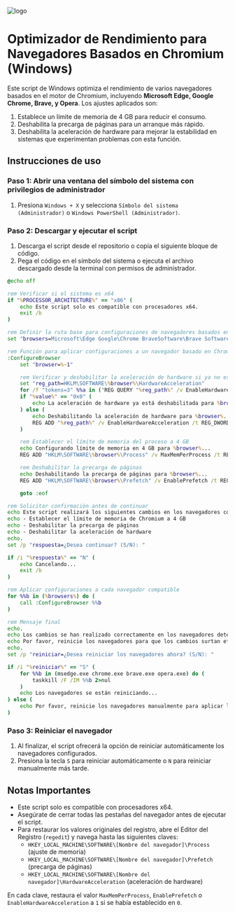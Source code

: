![logo](https://i3.wp.com/raw.githubusercontent.com/Quamagi/Speedchrome/main/logo.jpg)

# Optimizador de Rendimiento para Navegadores Basados en Chromium (Windows)

Este script de Windows optimiza el rendimiento de varios navegadores basados en el motor de Chromium, incluyendo **Microsoft Edge, Google Chrome, Brave, y Opera**. Los ajustes aplicados son:

1. Establece un límite de memoria de 4 GB para reducir el consumo.
2. Deshabilita la precarga de páginas para un arranque más rápido.
3. Deshabilita la aceleración de hardware para mejorar la estabilidad en sistemas que experimentan problemas con esta función.

## Instrucciones de uso

### Paso 1: Abrir una ventana del símbolo del sistema con privilegios de administrador
1. Presiona `Windows + X` y selecciona `Símbolo del sistema (Administrador)` o `Windows PowerShell (Administrador)`.

### Paso 2: Descargar y ejecutar el script
1. Descarga el script desde el repositorio o copia el siguiente bloque de código.
2. Pega el código en el símbolo del sistema o ejecuta el archivo descargado desde la terminal con permisos de administrador.

```cmd
@echo off

rem Verificar si el sistema es x64
if "%PROCESSOR_ARCHITECTURE%" == "x86" (
    echo Este script solo es compatible con procesadores x64.
    exit /b
)

rem Definir la ruta base para configuraciones de navegadores basados en Chromium
set "browsers=Microsoft\Edge Google\Chrome BraveSoftware\Brave Software\Opera Stable"

rem Función para aplicar configuraciones a un navegador basado en Chromium
:ConfigureBrowser
    set "browser=%~1"

    rem Verificar y deshabilitar la aceleración de hardware si ya no está deshabilitada
    set "reg_path=HKLM\SOFTWARE\%browser%\HardwareAcceleration"
    for /f "tokens=3" %%a in ('REG QUERY "%reg_path%" /v EnableHardwareAcceleration 2^>nul') do set "value=%%a"
    if "%value%" == "0x0" (
        echo La aceleración de hardware ya está deshabilitada para %browser%.
    ) else (
        echo Deshabilitando la aceleración de hardware para %browser%...
        REG ADD "%reg_path%" /v EnableHardwareAcceleration /t REG_DWORD /d 0 /f
    )

    rem Establecer el límite de memoria del proceso a 4 GB
    echo Configurando límite de memoria en 4 GB para %browser%...
    REG ADD "HKLM\SOFTWARE\%browser%\Process" /v MaxMemPerProcess /t REG_DWORD /d 4096 /f

    rem Deshabilitar la precarga de páginas
    echo Deshabilitando la precarga de páginas para %browser%...
    REG ADD "HKLM\SOFTWARE\%browser%\Prefetch" /v EnablePrefetch /t REG_DWORD /d 0 /f

    goto :eof

rem Solicitar confirmación antes de continuar
echo Este script realizará los siguientes cambios en los navegadores compatibles:
echo - Establecer el límite de memoria de Chromium a 4 GB
echo - Deshabilitar la precarga de páginas
echo - Deshabilitar la aceleración de hardware
echo.
set /p "respuesta=¿Desea continuar? (S/N): "

if /i "%respuesta%" == "N" (
    echo Cancelando...
    exit /b
)

rem Aplicar configuraciones a cada navegador compatible
for %%b in (%browsers%) do (
    call :ConfigureBrowser %%b
)

rem Mensaje final
echo.
echo Los cambios se han realizado correctamente en los navegadores detectados.
echo Por favor, reinicie los navegadores para que los cambios surtan efecto.
echo.
set /p "reiniciar=¿Desea reiniciar los navegadores ahora? (S/N): "

if /i "%reiniciar%" == "S" (
    for %%b in (msedge.exe chrome.exe brave.exe opera.exe) do (
        taskkill /F /IM %%b 2>nul
    )
    echo Los navegadores se están reiniciando...
) else (
    echo Por favor, reinicie los navegadores manualmente para aplicar los cambios.
)
```

### Paso 3: Reiniciar el navegador
1. Al finalizar, el script ofrecerá la opción de reiniciar automáticamente los navegadores configurados.
2. Presiona la tecla `S` para reiniciar automáticamente o `N` para reiniciar manualmente más tarde.

## Notas Importantes

- Este script solo es compatible con procesadores x64.
- Asegúrate de cerrar todas las pestañas del navegador antes de ejecutar el script.
- Para restaurar los valores originales del registro, abre el Editor del Registro (`regedit`) y navega hasta las siguientes claves:
  - `HKEY_LOCAL_MACHINE\SOFTWARE\[Nombre del navegador]\Process` (ajuste de memoria)
  - `HKEY_LOCAL_MACHINE\SOFTWARE\[Nombre del navegador]\Prefetch` (precarga de páginas)
  - `HKEY_LOCAL_MACHINE\SOFTWARE\[Nombre del navegador]\HardwareAcceleration` (aceleración de hardware)
  
En cada clave, restaura el valor `MaxMemPerProcess`, `EnablePrefetch` o `EnableHardwareAcceleration` a `1` si se había establecido en `0`.
